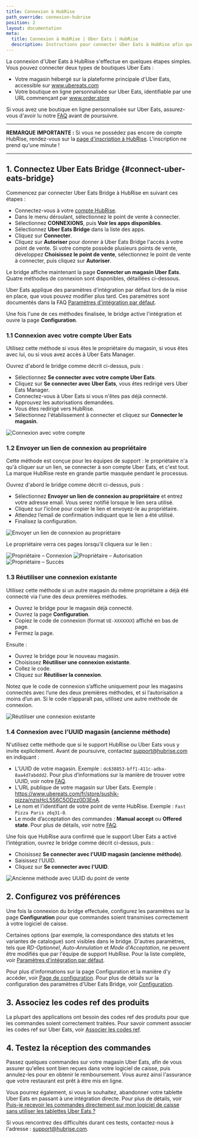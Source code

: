 ```yaml
---
title: Connexion à HubRise
path_override: connexion-hubrise
position: 2
layout: documentation
meta:
  title: Connexion à HubRise | Uber Eats | HubRise
  description: Instructions pour connecter Uber Eats à HubRise afin que votre caisse fonctionne harmonieusement avec d'autres apps. Connectez les apps et synchronisez vos données.
---
```


La connexion d'Uber Eats à HubRise s'effectue en quelques étapes simples. Vous pouvez connecter deux types de boutiques Uber Eats :

- Votre magasin hébergé sur la plateforme principale d'Uber Eats, accessible sur www.ubereats.com
- Votre boutique en ligne personnalisée sur Uber Eats, identifiable par une URL commençant par www.order.store

Si vous avez une boutique en ligne personnalisée sur Uber Eats, assurez-vous d'avoir lu notre [FAQ](/apps/uber-eats/faqs/connect-webstore) avant de poursuivre.

---

**REMARQUE IMPORTANTE :** Si vous ne possédez pas encore de compte HubRise, rendez-vous sur la [page d'inscription à HubRise](https://manager.hubrise.com/signup). L'inscription ne prend qu'une minute !

---

## 1. Connectez Uber Eats Bridge {#connect-uber-eats-bridge}

Commencez par connecter Uber Eats Bridge à HubRise en suivant ces étapes :

- Connectez-vous à votre [compte HubRise](https://manager.hubrise.com).
- Dans le menu déroulant, sélectionnez le point de vente à connecter.
- Sélectionnez **CONNEXIONS**, puis **Voir les apps disponibles**.
- Sélectionnez **Uber Eats Bridge** dans la liste des apps.
- Cliquez sur **Connecter**.
- Cliquez sur **Autoriser** pour donner à Uber Eats Bridge l'accès à votre point de vente. Si votre compte possède plusieurs points de vente, développez **Choisissez le point de vente**, sélectionnez le point de vente à connecter, puis cliquez sur **Autoriser**.

Le bridge affiche maintenant la page **Connecter un magasin Uber Eats**. Quatre méthodes de connexion sont disponibles, détaillées ci-dessous.

Uber Eats applique des paramètres d'intégration par défaut lors de la mise en place, que vous pouvez modifier plus tard. Ces paramètres sont documentés dans la FAQ [Paramètres d'intégration par défaut](/apps/uber-eats/faqs/default-integration-settings).

Une fois l'une de ces méthodes finalisée, le bridge active l'intégration et ouvre la page **Configuration**.

### 1.1 Connexion avec votre compte Uber Eats

Utilisez cette méthode si vous êtes le propriétaire du magasin, si vous êtes avec lui, ou si vous avez accès à Uber Eats Manager.

Ouvrez d'abord le bridge comme décrit ci-dessus, puis :

- Sélectionnez **Se connecter avec votre compte Uber Eats**.
- Cliquez sur **Se connecter avec Uber Eats**, vous êtes redirigé vers Uber Eats Manager.
- Connectez-vous à Uber Eats si vous n'êtes pas déjà connecté.
- Approuvez les autorisations demandées.
- Vous êtes redirigé vers HubRise.
- Sélectionnez l'établissement à connecter et cliquez sur **Connecter le magasin**.

![Connexion avec votre compte](./images/030-connect-with-uber-eats-account.png)

### 1.2 Envoyer un lien de connexion au propriétaire

Cette méthode est conçue pour les équipes de support : le propriétaire n'a qu'à cliquer sur un lien, se connecter à son compte Uber Eats, et c'est tout. La marque HubRise reste en grande partie masquée pendant le processus.

Ouvrez d'abord le bridge comme décrit ci-dessus, puis :

- Sélectionnez **Envoyer un lien de connexion au propriétaire** et entrez votre adresse email. Vous serez notifié lorsque le lien sera utilisé.
- Cliquez sur l’icône pour copier le lien et envoyez-le au propriétaire.
- Attendez l’email de confirmation indiquant que le lien a été utilisé.
- Finalisez la configuration.

![Envoyer un lien de connexion au propriétaire](./images/031-connect-with-connection-link.png)

Le propriétaire verra ces pages lorsqu’il cliquera sur le lien :

![Propriétaire – Connexion](./images/034-connection-link-page-1.png)
![Propriétaire – Autorisation](./images/035-connection-link-page-2.png)
![Propriétaire – Succès](./images/036-connection-link-page-3.png)

### 1.3 Réutiliser une connexion existante

Utilisez cette méthode si un autre magasin du même propriétaire a déjà été connecté via l'une des deux premières méthodes.

- Ouvrez le bridge pour le magasin déjà connecté.
- Ouvrez la page **Configuration**.
- Copiez le code de connexion (format `UE-XXXXXXX`) affiché en bas de page.
- Fermez la page.

Ensuite :

- Ouvrez le bridge pour le nouveau magasin.
- Choisissez **Réutiliser une connexion existante**.
- Collez le code.
- Cliquez sur **Réutiliser la connexion**.

Notez que le code de connexion s’affiche uniquement pour les magasins connectés avec l’une des deux premières méthodes, et si l’autorisation a moins d’un an. Si le code n’apparaît pas, utilisez une autre méthode de connexion.

![Réutiliser une connexion existante](./images/032-connect-reuse-connection-code.png)

### 1.4 Connexion avec l’UUID magasin (ancienne méthode)

N'utilisez cette méthode que si le support HubRise ou Uber Eats vous y invite explicitement. Avant de poursuivre, contactez support@hubrise.com en indiquant :

- L’UUID de votre magasin. Exemple : `dc638853-bff1-411c-adba-8aa4d7abddd2`. Pour plus d’informations sur la manière de trouver votre UUID, voir notre [FAQ](/apps/uber-eats/faqs/find-uber-eats-uuid).
- L’URL publique de votre magasin sur Uber Eats. Exemple : https://www.ubereats.com/fr/store/sushik-pizza/nzisHcL5S6C5ODzz0D3EnA.
- Le nom et l'identifiant de votre point de vente HubRise. Exemple : `Fast Pizza Paris z6q31-0`.
- Le mode d’acceptation des commandes : **Manual accept** ou **Offered state**. Pour plus de détails, voir notre [FAQ](/apps/uber-eats/faqs/send-orders-to-epos-without-tablet).

Une fois que HubRise aura confirmé que le support Uber Eats a activé l’intégration, ouvrez le bridge comme décrit ci-dessus, puis :

- Choisissez **Se connecter avec l'UUID magasin (ancienne méthode)**.
- Saisissez l’UUID.
- Cliquez sur **Se connecter avec l'UUID**.

![Ancienne méthode avec UUID du point de vente](./images/033-connect-store-uuid.png)

## 2. Configurez vos préférences

Une fois la connexion du bridge effectuée, configurez les paramètres sur la page **Configuration** pour que commandes soient transmises correctement à votre logiciel de caisse.

Certaines options (par exemple, la correspondance des statuts et les variantes de catalogue) sont visibles dans le bridge. D'autres paramètres, tels que _RD-Optionnel_, _Auto-Annulation_ et _Mode d'Acceptation_, ne peuvent être modifiés que par l'équipe de support HubRise. Pour la liste complète, voir [Paramètres d'intégration par défaut](/apps/uber-eats/faqs/default-integration-settings).

Pour plus d'informations sur la page Configuration et la manière d'y accéder, voir [Page de configuration](/apps/uber-eats/user-interface#configuration). Pour plus de détails sur la configuration des paramètres d'Uber Eats Bridge, voir [Configuration](/apps/uber-eats/configuration).

## 3. Associez les codes ref des produits

La plupart des applications ont besoin des codes ref des produits pour que les commandes soient correctement traitées. Pour savoir comment associer les codes ref sur Uber Eats, voir [Associer les codes ref](/apps/uber-eats/map-ref-codes).

## 4. Testez la réception des commandes

Passez quelques commandes sur votre magasin Uber Eats, afin de vous assurer qu'elles sont bien reçues dans votre logiciel de caisse, puis annulez-les pour en obtenir le remboursement. Vous aurez ainsi l'assurance que votre restaurant est prêt à être mis en ligne.

Vous pourrez également, si vous le souhaitez, abandonner votre tablette Uber Eats en passant à une intégration directe.
Pour plus de détails, voir [Puis-je recevoir les commandes directement sur mon logiciel de caisse sans utiliser les tablettes Uber Eats ?](/apps/uber-eats/faqs/send-orders-to-epos-without-tablet)

Si vous rencontrez des difficultés durant ces tests, contactez-nous à l'adresse : support@hubrise.com.
